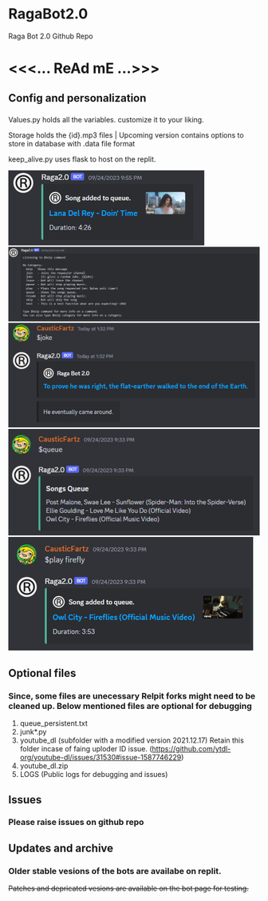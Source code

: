 # RagaBot2.0
Raga Bot 2.0 Github Repo


# <<<... ReAd mE ...>>>

## Config and personalization
###
Values.py holds all the variables. customize it to your liking.

Storage holds the {id}.mp3 files | Upcoming version contains options to store in database with .data file format

keep_alive.py uses flask to host on the replit.

![image](image_2.png)
![image](image_3.png)
![image](image_6.png)
![image](image_4.png)
![image](image_5.png)



## Optional files
### Since, some files are unecessary Relpit forks might need to be cleaned up. Below mentioned files are optional for debugging
1. queue_persistent.txt
2. junk*.py
3. youtube_dl (subfolder with a modified version 2021.12.17) Retain this folder incase of faing uploder ID issue. (https://github.com/ytdl-org/youtube-dl/issues/31530#issue-1587746229)
4. youtube_dl.zip
5. LOGS (Public logs for debugging and issues)


## Issues
### Please raise issues on github repo

## Updates and archive
### Older stable vesions of the bots are availabe on replit. 
~~Patches and depricated vesions are available on the bot page for testing.~~
